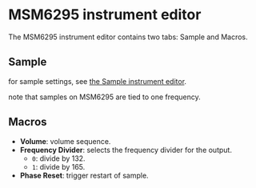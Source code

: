 # MSM6295 instrument editor

The MSM6295 instrument editor contains two tabs: Sample and Macros.

## Sample

for sample settings, see [the Sample instrument editor](sample.md).

note that samples on MSM6295 are tied to one frequency.

## Macros

- **Volume**: volume sequence.
- **Frequency Divider**: selects the frequency divider for the output.
  - `0`: divide by 132.
  - `1`: divide by 165.
- **Phase Reset**: trigger restart of sample.
